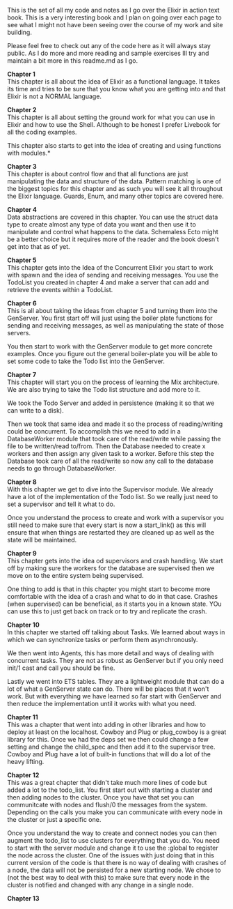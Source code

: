This is the set of all my code and notes as I go over the Elixir in action text book. This is a very interesting book and I plan on going over each page to see what I might not have been seeing over the course of my work and site building.  
  
Please feel free to check out any of the code here as it will always stay public. As I do more and more reading and sample exercises Ill try and maintain a bit more in this readme.md as I go.  
  
**Chapter 1**  
This chapter is all about the idea of Elixir as a functional language. It takes its time and tries to be sure that you know what you are getting into and that Elixir is not a NORMAL language.  
  
**Chapter 2**  
This chapter is all about setting the ground work for what you can use in Elixir and how to use the Shell. Although to be honest I prefer Livebook for all the coding examples.   
  
This chapter also starts to get into the idea of creating and using functions with modules.*  
  
**Chapter 3**   
This chapter is about control flow and that all functions are just manipulating the data and structure of the data. Pattern matching is one of the biggest topics for this chapter and as such you will see it all throughout the Elixir language. Guards, Enum, and many other topics are covered here.  
  
**Chapter 4**  
Data abstractions are covered in this chapter. You can use the struct data type to create almost any type of data you want and then use it to manipulate and control what happens to the data. Schemaless Ecto might be a better choice but it requires more of the reader and the book doesn't get into that as of yet.  
  
**Chapter 5**  
This chapter gets into the Idea of the Concurrent Elixir you start to work with spawn and the idea of sending and receiving messages. You use the TodoList you created in chapter 4 and make a server that can add and retrieve the events within a TodoList.  
  
**Chapter 6**  
This is all about taking the ideas from chapter 5 and turning them into the GenServer. You first start off will just using the boiler plate functions for sending and receiving messages, as well as manipulating the state of those servers.  
  
You then start to work with the GenServer module to get more concrete examples. Once you figure out the general boiler-plate you will be able to set some code to take the Todo list into the GenServer.  
  
**Chapter 7**  
This chapter will start you on the process of learning the Mix architecture. We are also trying to take the Todo list structure and add more to it.   
  
We took the Todo Server and added in persistence (making it so that we can write to a disk).   
  
Then we took that same idea and made it so the process of reading/writing could be concurrent. To accomplish this we need to add in a DatabaseWorker module that took care of the read/write while passing the file to be written/read to/from. Then the Database needed to create x workers and then assign any given task to a worker. Before this step the Database took care of all the read/write so now any call to the database needs to go through DatabaseWorker.  
  
**Chapter 8**  
With this chapter we get to dive into the Supervisor module. We already have a lot of the implementation of the Todo list. So we really just need to set a supervisor and tell it what to do.   

Once you understand the process to create and work with a supervisor you still need to make sure that every start is now a start_link() as this will ensure that when things are restarted they are cleaned up as well as the state will be maintained. 

**Chapter 9**  
This chapter gets into the idea od supervisors and crash handling. We start off by making sure the workers for the database are supervised then we move on to the entire system being supervised.    

One thing to add is that in this chapter you might start to become more comfortable with the idea of a crash and what to do in that case. Crashes (when supervised) can be beneficial, as it starts you in a known state. YOu can use this to just get back on track or to try and replicate the crash.  

**Chapter 10**  
In this chapter we started off talking about Tasks. We learned about ways in which we can synchronize tasks or perform them asynchronously.  
  
We then went into Agents, this has more detail and ways of dealing with concurrent tasks. They are not as robust as GenServer but if you only need init/1 cast and call you should be fine.  
    
Lastly we went into ETS tables. They are a lightweight module that can do a lot of what a GenServer state can do. There will be places that it won't work. But with everything we have learned so far start with GenServer and then reduce the implementation until it works with what you need.  

**Chapter 11**  
This was a chapter that went into adding in other libraries and how to deploy at least on the localhost. Cowboy and Plug or plug_cowboy is a great library for this. Once we had the deps set we then could change a few setting and change the child_spec and then add it to the supervisor tree. Cowboy and Plug have a lot of built-in functions that will do a lot of the heavy lifting.  
  
**Chapter 12**  
This was a great chapter that didn't take much more lines of code but added a lot to the todo_list. You first start out with starting a cluster and then adding nodes to the cluster. Once you have that set you can communitcate with nodes and flush/0 the messages from the system. Depending on the calls you make you can communicate with every node in the cluster or just a specific one.   
  
Once you understand the way to create and connect nodes you can then augment the todo_list to use clusters for everything that you do. You need to start with the server module and change it to use the :global to register the node across the cluster. One of the issues with just doing that in this current version of the code is that there is no way of dealing with crashes of a node, the data will not be persisted for a new starting node. We chose to (not the best way to deal with this) to make sure that every node in the cluster is notified and changed with any change in a single node.  
  
**Chapter 13**  